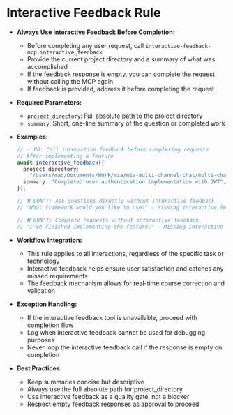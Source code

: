 # Interactive Feedback Rule

- **Always Use Interactive Feedback Before Completion:**

  - Before completing any user request, call `interactive-feedback-mcp.interactive_feedback`
  - Provide the current project directory and a summary of what was accomplished
  - If the feedback response is empty, you can complete the request without calling the MCP again
  - If feedback is provided, address it before completing the request

- **Required Parameters:**

  - `project_directory`: Full absolute path to the project directory
  - `summary`: Short, one-line summary of the question or completed work

- **Examples:**

  ```typescript
  // ✅ DO: Call interactive feedback before completing requests
  // After implementing a feature
  await interactive_feedback({
    project_directory:
      "/Users/mac/Documents/Work/mia/mia-multi-channel-chat/multi-channel-chat-app",
    summary: "Completed user authentication implementation with JWT",
  });
  ```

  ```typescript
  // ❌ DON'T: Ask questions directly without interactive feedback
  // "What framework would you like to use?" - Missing interactive feedback call
  ```

  ```typescript
  // ❌ DON'T: Complete requests without interactive feedback
  // "I've finished implementing the feature." - Missing interactive feedback call
  ```

- **Workflow Integration:**

  - This rule applies to all interactions, regardless of the specific task or technology
  - Interactive feedback helps ensure user satisfaction and catches any missed requirements
  - The feedback mechanism allows for real-time course correction and validation

- **Exception Handling:**

  - If the interactive feedback tool is unavailable, proceed with completion flow
  - Log when interactive feedback cannot be used for debugging purposes
  - Never loop the interactive feedback call if the response is empty on completion

- **Best Practices:**
  - Keep summaries concise but descriptive
  - Always use the full absolute path for project_directory
  - Use interactive feedback as a quality gate, not a blocker
  - Respect empty feedback responses as approval to proceed


